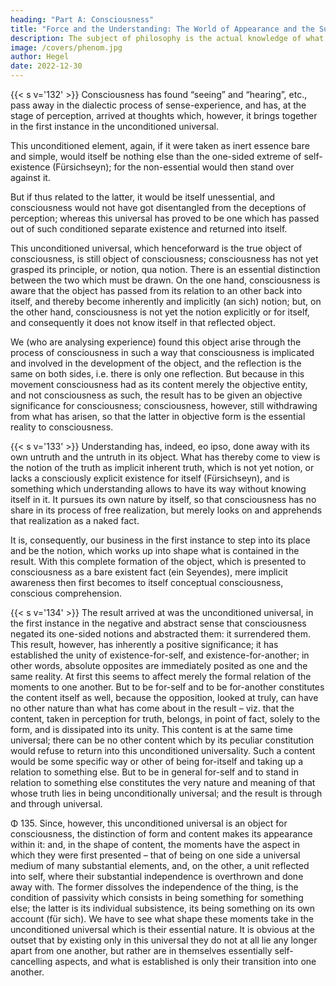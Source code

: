 ```yaml
---
heading: "Part A: Consciousness"
title: "Force and the Understanding: The World of Appearance and the Supersensible World"
description: The subject of philosophy is the actual knowledge of what truly is.
image: /covers/phenom.jpg
author: Hegel
date: 2022-12-30
---
```



{{< s v='132' >}} Consciousness has found “seeing” and “hearing”, etc., pass away in the dialectic process of sense-experience, and has, at the stage of perception, arrived at thoughts which, however, it brings together in the first instance in the unconditioned universal. 

This unconditioned element, again, if it were taken as inert essence bare and simple, would itself be nothing else than the one-sided extreme of self-existence (Fürsichseyn); for the non-essential would then stand over against it. 

But if thus related to the latter, it would be itself unessential, and consciousness would not have got disentangled from the deceptions of perception; whereas this universal has proved to be one which has passed out of such conditioned separate existence and returned into itself.

This unconditioned universal, which henceforward is the true object of consciousness, is still object of consciousness; consciousness has not yet grasped its principle, or notion, qua notion. There is an essential distinction between the two which must be drawn. On the one hand, consciousness is aware that the object has passed from its relation to an other back into itself, and thereby become inherently and implicitly (an sich) notion; but, on the other hand, consciousness is not yet the notion explicitly or for itself, and consequently it does not know itself in that reflected object. 

We (who are analysing experience) found this object arise through the process of consciousness in such a way that consciousness is implicated and involved in the development of the object, and the reflection is the same on both sides, i.e. there is only one reflection. But because in this movement consciousness had as its content merely the objective entity, and not consciousness as such, the result has to be given an objective significance for consciousness; consciousness, however, still withdrawing from what has arisen, so that the latter in objective form is the essential reality to consciousness.


{{< s v='133' >}} Understanding has, indeed, eo ipso, done away with its own untruth and the untruth in its object. What has thereby come to view is the notion of the truth as implicit inherent truth, which is not yet notion, or lacks a consciously explicit existence for itself (Fürsichseyn), and is something which understanding allows to have its way without knowing itself in it. It pursues its own nature by itself, so that consciousness has no share in its process of free realization, but merely looks on and apprehends that realization as a naked fact. 

It is, consequently, our business in the first instance to step into its place and be the notion, which works up into shape what is contained in the result. With this complete formation of the object, which is presented to consciousness as a bare existent fact (ein Seyendes), mere implicit awareness then first becomes to itself conceptual consciousness, conscious comprehension.


{{< s v='134' >}} The result arrived at was the unconditioned universal, in the first instance in the negative and abstract sense that consciousness negated its one-sided notions and abstracted them: it surrendered them. This result, however, has inherently a positive significance; it has established the unity of existence-for-self, and existence-for-another; in other words, absolute opposites are immediately posited as one and the same reality. At first this seems to affect merely the formal relation of the moments to one another. But to be for-self and to be for-another constitutes the content itself as well, because the opposition, looked at truly, can have no other nature than what has come about in the result – viz. that the content, taken in perception for truth, belongs, in point of fact, solely to the form, and is dissipated into its unity. This content is at the same time universal; there can be no other content which by its peculiar constitution would refuse to return into this unconditioned universality. Such a content would be some specific way or other of being for-itself and taking up a relation to something else. But to be in general for-self and to stand in relation to something else constitutes the very nature and meaning of that whose truth lies in being unconditionally universal; and the result is through and through universal.

Φ 135. Since, however, this unconditioned universal is an object for consciousness, the distinction of form and content makes its appearance within it: and, in the shape of content, the moments have the aspect in which they were first presented – that of being on one side a universal medium of many substantial elements, and, on the other, a unit reflected into self, where their substantial independence is overthrown and done away with. The former dissolves the independence of the thing, is the condition of passivity which consists in being something for something else; the latter is its individual subsistence, its being something on its own account (für sich). We have to see what shape these moments take in the unconditioned universal which is their essential nature. It is obvious at the outset that by existing only in this universal they do not at all lie any longer apart from one another, but rather are in themselves essentially self-cancelling aspects, and what is established is only their transition into one another.

